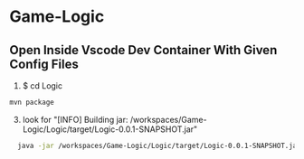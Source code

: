 # Game-Logic
## Open Inside Vscode Dev Container With Given Config Files
1. $ cd Logic
``` sh
mvn package
```

3. look for "[INFO] Building jar: /workspaces/Game-Logic/Logic/target/Logic-0.0.1-SNAPSHOT.jar"
``` sh
  java -jar /workspaces/Game-Logic/Logic/target/Logic-0.0.1-SNAPSHOT.jar
```

